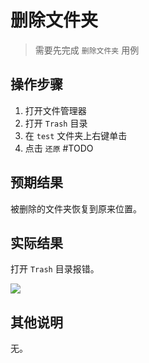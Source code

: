 # 删除文件夹

> 需要先完成 `删除文件夹` 用例

## 操作步骤

1. 打开文件管理器
2. 打开 `Trash` 目录
3. 在 `test` 文件夹上右键单击
4. 点击 `还原`  #TODO


## 预期结果

被删除的文件夹恢复到原来位置。


## 实际结果
打开 `Trash` 目录报错。

![](./img/删除文件夹-2.png)

## 其他说明

无。